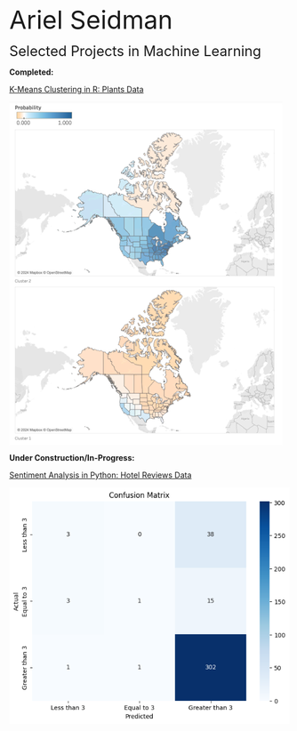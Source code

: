 <span style="font-size: 45px;">Ariel Seidman</span>

<span style="font-size: 25px;">Selected Projects in Machine Learning</span>

**Completed:**

[K-Means Clustering in R: Plants Data]( https://github.com/arielseidman/Plants.git)

[<img src="plants_image.png" alt="plants_image.png" style="display: block;">]( https://github.com/arielseidman/Plants.git)

**Under Construction/In-Progress:**

[Sentiment Analysis in Python: Hotel Reviews Data](https://github.com/arielseidman/Hotels.git) 

[<img src="Hotels_Confusion_Matrix.png" alt="Hotels_Confusion_Matrix.png" style="display: block;">](https://github.com/arielseidman/Hotels.git)
